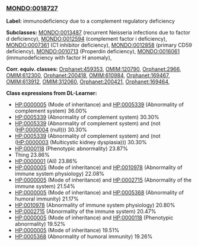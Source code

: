 
### [MONDO:0018727](http://purl.obolibrary.org/obo/MONDO_0018727)
**Label:** immunodeficiency due to a complement regulatory deficiency

**Subclasses:** [MONDO:0013487](http://purl.obolibrary.org/obo/MONDO_0013487) (recurrent Neisseria infections due to factor d deficiency), [MONDO:0012594](http://purl.obolibrary.org/obo/MONDO_0012594) (complement factor i deficiency), [MONDO:0007361](http://purl.obolibrary.org/obo/MONDO_0007361) (C1 inhibitor deficiency), [MONDO:0012858](http://purl.obolibrary.org/obo/MONDO_0012858) (primary CD59 deficiency), [MONDO:0010713](http://purl.obolibrary.org/obo/MONDO_0010713) (Properdin deficiency), [MONDO:0016061](http://purl.obolibrary.org/obo/MONDO_0016061) (immunodeficiency with factor H anomaly), 

**Corr. equiv. classes:** [Orphanet:459353](http://www.orpha.net/ORDO/Orphanet_459353), [OMIM:120790](http://purl.obolibrary.org/obo/OMIM_120790), [Orphanet:2966](http://www.orpha.net/ORDO/Orphanet_2966), [OMIM:612300](http://purl.obolibrary.org/obo/OMIM_612300), [Orphanet:200418](http://www.orpha.net/ORDO/Orphanet_200418), [OMIM:610984](http://purl.obolibrary.org/obo/OMIM_610984), [Orphanet:169467](http://www.orpha.net/ORDO/Orphanet_169467), [OMIM:613912](http://purl.obolibrary.org/obo/OMIM_613912), [OMIM:312060](http://purl.obolibrary.org/obo/OMIM_312060), [Orphanet:200421](http://www.orpha.net/ORDO/Orphanet_200421), [Orphanet:169464](http://www.orpha.net/ORDO/Orphanet_169464), 

**Class expressions from DL-Learner:**

- [HP:0000005](http://purl.obolibrary.org/obo/HP_0000005) (Mode of inheritance) and [HP:0005339](http://purl.obolibrary.org/obo/HP_0005339) (Abnormality of complement system) 36.00%
- [HP:0005339](http://purl.obolibrary.org/obo/HP_0005339) (Abnormality of complement system) 30.30%
- [HP:0005339](http://purl.obolibrary.org/obo/HP_0005339) (Abnormality of complement system) and (not ([HP:0000004](http://purl.obolibrary.org/obo/HP_0000004) (null))) 30.30%
- [HP:0005339](http://purl.obolibrary.org/obo/HP_0005339) (Abnormality of complement system) and (not ([HP:0000003](http://purl.obolibrary.org/obo/HP_0000003) (Multicystic kidney dysplasia))) 30.30%
- [HP:0000118](http://purl.obolibrary.org/obo/HP_0000118) (Phenotypic abnormality) 23.87%
- Thing 23.86%
- [HP:0000001](http://purl.obolibrary.org/obo/HP_0000001) (All) 23.86%
- [HP:0000005](http://purl.obolibrary.org/obo/HP_0000005) (Mode of inheritance) and [HP:0010978](http://purl.obolibrary.org/obo/HP_0010978) (Abnormality of immune system physiology) 22.08%
- [HP:0000005](http://purl.obolibrary.org/obo/HP_0000005) (Mode of inheritance) and [HP:0002715](http://purl.obolibrary.org/obo/HP_0002715) (Abnormality of the immune system) 21.54%
- [HP:0000005](http://purl.obolibrary.org/obo/HP_0000005) (Mode of inheritance) and [HP:0005368](http://purl.obolibrary.org/obo/HP_0005368) (Abnormality of humoral immunity) 21.17%
- [HP:0010978](http://purl.obolibrary.org/obo/HP_0010978) (Abnormality of immune system physiology) 20.80%
- [HP:0002715](http://purl.obolibrary.org/obo/HP_0002715) (Abnormality of the immune system) 20.47%
- [HP:0000005](http://purl.obolibrary.org/obo/HP_0000005) (Mode of inheritance) and [HP:0000118](http://purl.obolibrary.org/obo/HP_0000118) (Phenotypic abnormality) 19.52%
- [HP:0000005](http://purl.obolibrary.org/obo/HP_0000005) (Mode of inheritance) 19.51%
- [HP:0005368](http://purl.obolibrary.org/obo/HP_0005368) (Abnormality of humoral immunity) 19.26%


